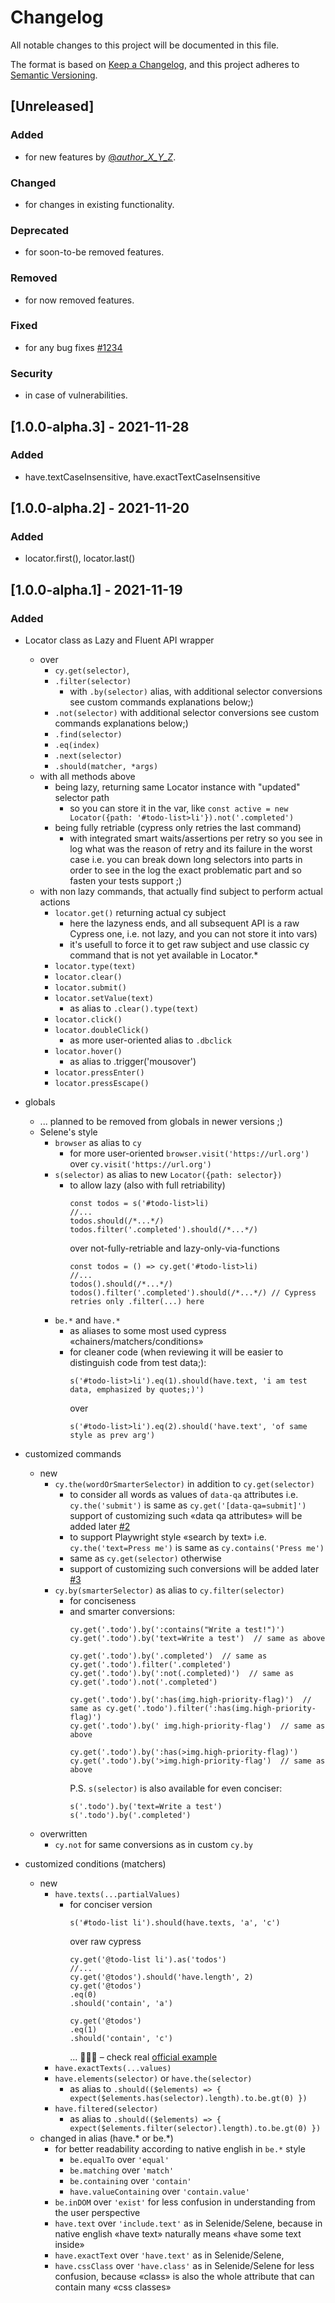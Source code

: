 # Changelog
All notable changes to this project will be documented in this file.

The format is based on [Keep a Changelog](https://keepachangelog.com/en/1.0.0/),
and this project adheres to [Semantic Versioning](https://semver.org/spec/v2.0.0.html).

## [Unreleased]
### Added 
- for new features by [@_author_X_Y_Z_](https://github.com/_author_X_Y_Z_).
### Changed 
- for changes in existing functionality.
### Deprecated 
- for soon-to-be removed features.
### Removed 
- for now removed features.
### Fixed 
- for any bug fixes [#1234](https://github.com/automician/cypress-selene/issues/1234)
### Security 
- in case of vulnerabilities.

## [1.0.0-alpha.3] - 2021-11-28
### Added
- have.textCaseInsensitive, have.exactTextCaseInsensitive

## [1.0.0-alpha.2] - 2021-11-20
### Added
- locator.first(), locator.last()

## [1.0.0-alpha.1] - 2021-11-19
### Added
- Locator class as Lazy and Fluent API wrapper 
  - over
    - `cy.get(selector)`, 
    - `.filter(selector)`
      - with `.by(selector)` alias, 
        with additional selector conversions 
        see custom commands explanations below;)
    - `.not(selector)`
      with additional selector conversions 
      see custom commands explanations below;)
    - `.find(selector)`
    - `.eq(index)`
    - `.next(selector)`
    - `.should(matcher, *args)`
  - with all methods above 
    - being lazy, returning same Locator instance with "updated" selector path
      - so you can store it in the var, like
        `const active = new Locator({path: '#todo-list>li'}).not('.completed')`
    - being fully retriable (cypress only retries the last command)
      - with integrated smart waits/assertions per retry
        so you see in log what was the reason of retry and its failure in the worst case
        i.e. you can break down long selectors into parts in order to see in the log the exact problematic part
        and so fasten your tests support ;)
  - with non lazy commands, that actually find subject to perform actual actions
    - `locator.get()` returning actual cy subject
      - here the lazyness ends, and all subsequent API is a raw Cypress one, 
        i.e. not lazy, and you can not store it into vars)
      - it's usefull to force it to get raw subject and use classic cy command that is not yet available in Locator.*
    - `locator.type(text)`
    - `locator.clear()`
    - `locator.submit()`
    - `locator.setValue(text)`
      - as alias to `.clear().type(text)`
    - `locator.click()`
    - `locator.doubleClick()`
      - as more user-oriented alias to `.dbclick` 
    - `locator.hover()`
      - as alias to .trigger('mousover')
    - `locator.pressEnter()`
    - `locator.pressEscape()`

- globals 
  - ... planned to be removed from globals in newer versions ;)
  - Selene's style 
    - `browser` as alias to `cy`
      - for more user-oriented `browser.visit('https://url.org')` over `cy.visit('https://url.org')`
    - `s(selector)` as alias to new `Locator({path: selector})`
      - to allow lazy (also with full retriability)
        ```
        const todos = s('#todo-list>li)
        //...
        todos.should(/*...*/)
        todos.filter('.completed').should(/*...*/)
        ```
        over not-fully-retriable and lazy-only-via-functions
        ```
        const todos = () => cy.get('#todo-list>li)
        //...
        todos().should(/*...*/)
        todos().filter('.completed').should(/*...*/) // Cypress retries only .filter(...) here
        ```
    - `be.*` and `have.*` 
      - as aliases to some most used cypress «chainers/matchers/conditions»
      - for cleaner code (when reviewing it will be easier to distinguish code from test data;):
        ```
        s('#todo-list>li').eq(1).should(have.text, 'i am test data, emphasized by quotes;)')
        ```
        over 
        ```
        s('#todo-list>li').eq(2).should('have.text', 'of same style as prev arg')
        ```

- customized commands
  - new
    - `cy.the(wordOrSmarterSelector)` in addition to `cy.get(selector)`
      - to consider all words as values of `data-qa` attributes
        i.e. `cy.the('submit')` is same as `cy.get('[data-qa=submit]')`
        support of customizing such «data qa attributes» will be added later [#2](https://github.com/automician/cypress-selene/issues/2)
      - to support Playwright style «search by text»
        i.e. `cy.the('text=Press me')` is same as `cy.contains('Press me')`
      - same as `cy.get(selector)` otherwise  
      - support of customizing such conversions will be added later [#3](https://github.com/automician/cypress-selene/issues/3)
    - `cy.by(smarterSelector)` as alias to `cy.filter(selector)` 
      - for conciseness
      - and smarter conversions:
        ```
        cy.get('.todo').by(':contains("Write a test!")')
        cy.get('.todo').by('text=Write a test')  // same as above

        cy.get('.todo').by('.completed')  // same as cy.get('.todo').filter('.completed')
        cy.get('.todo').by(':not(.completed)')  // same as cy.get('.todo').not('.completed')

        cy.get('.todo').by(':has(img.high-priority-flag)')  // same as cy.get('.todo').filter(':has(img.high-priority-flag)')
        cy.get('.todo').by(' img.high-priority-flag')  // same as above

        cy.get('.todo').by(':has(>img.high-priority-flag)')
        cy.get('.todo').by('>img.high-priority-flag')  // same as above
        ```
        P.S. `s(selector)` is also available 
        for even conciser: 
        ```
        s('.todo').by('text=Write a test')
        s('.todo').by('.completed')
        ```
  - overwritten 
    - `cy.not` for same conversions as in custom `cy.by`

- customized conditions (matchers)
  - new
    - `have.texts(...partialValues)`
      - for conciser version
        ```
        s('#todo-list li').should(have.texts, 'a', 'c')
        ``` 
        over raw cypress 
        ```
        cy.get('@todo-list li').as('todos')
        //...
        cy.get('@todos').should('have.length', 2)
        cy.get('@todos')
        .eq(0)
        .should('contain', 'a')
  
        cy.get('@todos')
        .eq(1)
        .should('contain', 'c')
        ```
        ... 🤦🏻‍♂️ – check real [official example](https://github.com/cypress-io/cypress-example-todomvc/blob/4e5637b8e00d25d8661c455b2e3c026ee8d8c175/cypress/integration/app_spec.js#L495)
    - `have.exactTexts(...values)`
    - `have.elements(selector)` or `have.the(selector)`
      - as alias to 
        `.should(($elements) => { expect($elements.has(selector).length).to.be.gt(0) })`
    - `have.filtered(selector)`
      - as alias to 
        `.should(($elements) => { expect($elements.filter(selector).length).to.be.gt(0) })`
  - changed in alias (have.* or be.*)
    - for better readability according to native english in `be.*` style
      -  `be.equalTo` over `'equal'` 
      -  `be.matching` over `'match'` 
      -  `be.containing` over `'contain'` 
      -  `have.valueContaining` over `'contain.value'` 
    -  `be.inDOM` over `'exist'` for less confusion in understanding from the user perspective
    - `have.text` over `'include.text'` as in Selenide/Selene, 
      because in native english «have text» naturally means «have some text inside»
    - `have.exactText` over `'have.text'` as in Selenide/Selene, 
    - `have.cssClass` over `'have.class'` as in Selenide/Selene 
      for less confusion, because «class» is also the whole attribute 
      that can contain many «css classes»
